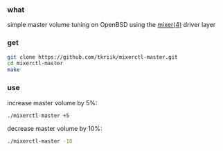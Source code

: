 ### what

simple master volume tuning on OpenBSD using the [mixer(4)](http://www.openbsd.org/cgi-bin/man.cgi/OpenBSD-current/man4/audio.4) driver layer


### get

```sh
git clone https://github.com/tkriik/mixerctl-master.git
cd mixerctl-master
make
```


### use

increase master volume by 5%:
```sh
./mixerctl-master +5
```

decrease master volume by 10%:
```sh
./mixerctl-master -10
```
